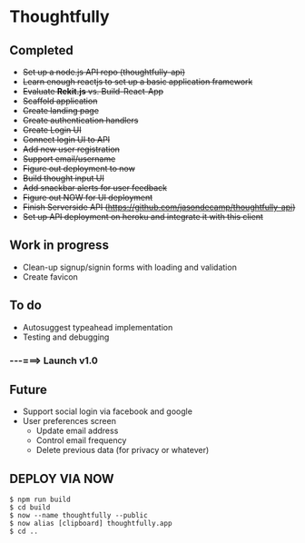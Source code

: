 # Thoughtfully

## Completed
- ~~Set up a node.js API repo (thoughtfully-api)~~
- ~~Learn enough reactjs to set up a basic application framework~~
- ~~Evaluate **Rekit.js** vs. Build-React-App~~
- ~~Scaffold application~~
- ~~Create landing page~~
- ~~Create authentication handlers~~
- ~~Create Login UI~~
- ~~Connect login UI to API~~
- ~~Add new user registration~~
- ~~Support email/username~~
- ~~Figure out deployment to now~~
- ~~Build thought input UI~~
- ~~Add snackbar alerts for user feedback~~
- ~~Figure out NOW for UI deployment~~
- ~~Finish Serverside API (https://github.com/jasondecamp/thoughtfully-api)~~
- ~~Set up API deployment on heroku and integrate it with this client~~

## Work in progress
- Clean-up signup/signin forms with loading and validation
- Create favicon

## To do
- Autosuggest typeahead implementation
- Testing and debugging

### **---===> Launch v1.0**

## Future
- Support social login via facebook and google
- User preferences screen
  - Update email address
  - Control email frequency
  - Delete previous data (for privacy or whatever)
  
  
## DEPLOY VIA NOW
```
$ npm run build
$ cd build
$ now --name thoughtfully --public
$ now alias [clipboard] thoughtfully.app
$ cd ..
```
